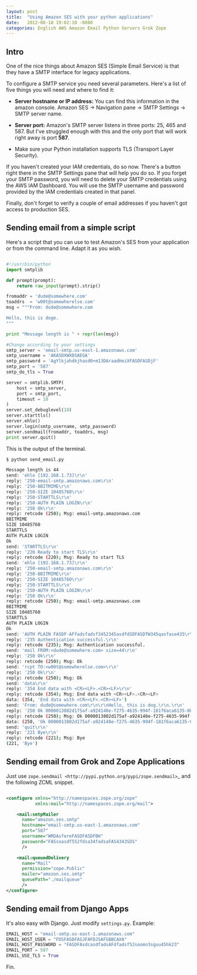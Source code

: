 ```yaml
---
layout: post
title:  "Using Amazon SES with your python applications"
date:   2012-06-18 19:02:10 -0800
categories: English AWS Amazon Email Python Servers Grok Zope
---
```


## Intro

One of the nice things about Amazon SES (Simple Email Service) is that they
have a SMTP interface for legacy applications.

To configure a SMTP service you need several parameters. Here's a list of
five things you will need and where to find it:

- **Server hostname or IP address:** You can find this information in the
  amazon console. Amazon SES -> Navigation pane -> SMTP Settings ->
  SMTP server name.

- **Server port:** Amazon's SMTP server listens in three ports: 25, 465 and
  587. But I've struggled enough with this and the only port that will work
  right away is  port **587**.

- Make sure your Python installation supports TLS (Transport Layer Security).

If you haven't created your IAM credentials, do so now. There's a button right
there in the SMTP Settings pane that will help you do so. If you forget your
SMTP password, you will need to delete your SMTP credentials using the AWS IAM
Dashboard. You will use the SMTP username and password provided by the IAM
credentials created in that panel.

Finally, don't forget to verify a couple of email addresses if you haven't got
access to production SES.

## Sending email from a simple script

Here's a script that you can use to test Amazon's SES from your application or
from the command line. Adapt it as you wish.

```python

#!/usr/bin/python
import smtplib

def prompt(prompt):
    return raw_input(prompt).strip()

fromaddr = 'dude@somewhere.com'
toaddrs  = 'w00t@somewherelse.com'
msg = """From: dude@somewhere.com

Hello, this is doge.
"""

print "Message length is " + repr(len(msg))

#Change according to your settings
smtp_server = 'email-smtp.us-east-1.amazonaws.com'
smtp_username = 'AKASDXWXDSAEGA'
smtp_password = 'AgYlkjahdkjhasd0+m13DAraadHeiXFASDFASDjF'
smtp_port = '587'
smtp_do_tls = True

server = smtplib.SMTP(
    host = smtp_server,
    port = smtp_port,
    timeout = 10
)
server.set_debuglevel(10)
server.starttls()
server.ehlo()
server.login(smtp_username, smtp_password)
server.sendmail(fromaddr, toaddrs, msg)
print server.quit()

```

This is the output of the terminal.

```bash
$ python send_email.py

Message length is 44
send: 'ehlo [192.168.1.73]\r\n'
reply: '250-email-smtp.amazonaws.com\r\n'
reply: '250-8BITMIME\r\n'
reply: '250-SIZE 10485760\r\n'
reply: '250-STARTTLS\r\n'
reply: '250-AUTH PLAIN LOGIN\r\n'
reply: '250 Ok\r\n'
reply: retcode (250); Msg: email-smtp.amazonaws.com
8BITMIME
SIZE 10485760
STARTTLS
AUTH PLAIN LOGIN
Ok
send: 'STARTTLS\r\n'
reply: '220 Ready to start TLS\r\n'
reply: retcode (220); Msg: Ready to start TLS
send: 'ehlo [192.168.1.73]\r\n'
reply: '250-email-smtp.amazonaws.com\r\n'
reply: '250-8BITMIME\r\n'
reply: '250-SIZE 10485760\r\n'
reply: '250-STARTTLS\r\n'
reply: '250-AUTH PLAIN LOGIN\r\n'
reply: '250 Ok\r\n'
reply: retcode (250); Msg: email-smtp.amazonaws.com
8BITMIME
SIZE 10485760
STARTTLS
AUTH PLAIN LOGIN
Ok
send: 'AUTH PLAIN FASDF·AFfadsfadsf3452345asdfdSDFASDTW345qasfase435\r\n'
reply: '235 Authentication successful.\r\n'
reply: retcode (235); Msg: Authentication successful.
send: 'mail FROM:<dude@somewhere.com> size=44\r\n'
reply: '250 Ok\r\n'
reply: retcode (250); Msg: Ok
send: 'rcpt TO:<w00t@somewherelse.com>\r\n'
reply: '250 Ok\r\n'
reply: retcode (250); Msg: Ok
send: 'data\r\n'
reply: '354 End data with <CR><LF>.<CR><LF>\r\n'
reply: retcode (354); Msg: End data with <CR><LF>.<CR><LF>
data: (354, 'End data with <CR><LF>.<CR><LF>')
send: 'From: dude@somewhere.com\r\n\r\nHello, this is dog.\r\n.\r\n'
reply: '250 Ok 0000013802d175af-a924148e-f275-4635-994f-181f6aca6135-000000\r\n'
reply: retcode (250); Msg: Ok 0000013802d175af-a924148e-f275-4635-994f-181f6aca6135-000000
data: (250, 'Ok 0000013802d175af-a924148e-f275-4635-994f-181f6aca6135-000000')
send: 'quit\r\n'
reply: '221 Bye\r\n'
reply: retcode (221); Msg: Bye
(221, 'Bye')
```

## Sending email from Grok and Zope Applications

Just use `zope.sendmail <http://pypi.python.org/pypi/zope.sendmail>`_ and the
following ZCML snippet.

```xml

<configure xmlns="http://namespaces.zope.org/zope"
           xmlns:mail="http://namespaces.zope.org/mail">

    <mail:smtpMailer
      name="amazon.ses.smtp"
      hostname="email-smtp.us-east-1.amazonaws.com"
      port="587"
      username="WRDAsfereFASDFASDFBH"
      password="FASsxasdf552fdsa34fadsaFAS4343SDS"
      />

    <mail:queuedDelivery
      name="Mail"
      permission="zope.Public"
      mailer="amazon.ses.smtp"
      queuePath="./mailqueue"
      />
</configure>
```

## Sending email from Django Apps

It's also easy with Django. Just modify ``settings.py``. Example:

```python
EMAIL_HOST = "email-smtp.us-east-1.amazonaws.com"
EMAIL_HOST_USER = "FDSFASDFASJFAFDJSAFSBBCAXA"
EMAIL_HOST_PASSWORD = "FASDFAsdcasdfadsAFdfadsf52soomn3sguu45hk23"
EMAIL_PORT = 587
EMAIL_USE_TLS = True
```

Fin.